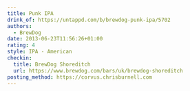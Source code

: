 ```yaml
---
title: Punk IPA
drink_of: https://untappd.com/b/brewdog-punk-ipa/5702
authors:
  - BrewDog
date: 2013-06-23T11:56:26+01:00
rating: 4
style: IPA - American
checkin:
  title: BrewDog Shoreditch
  url: https://www.brewdog.com/bars/uk/brewdog-shoreditch
posting_method: https://corvus.chrisburnell.com
---
```

